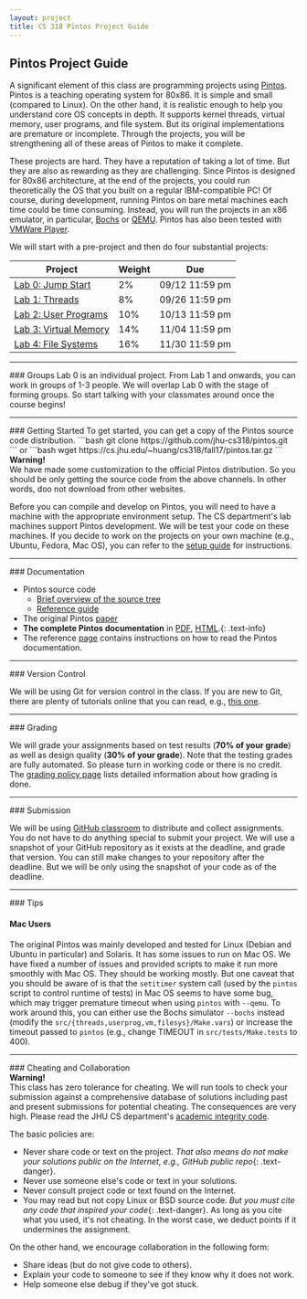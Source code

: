 ```yaml
---
layout: project
title: CS 318 Pintos Project Guide
---
```


## Pintos Project Guide

A significant element of this class are programming projects using
[Pintos](http://pintos-os.org). Pintos is a teaching operating system 
for 80x86. It is simple and small (compared to Linux). On the other hand,
it is realistic enough to help you understand core OS concepts in depth. 
It supports kernel threads, virtual memory, user programs, and file system. 
But its original implementations are premature or incomplete. Through the 
projects, you will be strengthening all of these areas of Pintos to make 
it complete.

These projects are hard. They have a reputation of taking a lot of time. But
they are also as rewarding as they are challenging. Since Pintos is designed
for 80x86 architecture, at the end of the projects, you could run theoretically 
the OS that you built on a regular IBM-compatible PC! Of course, during development, 
running Pintos on bare metal machines each time could be time consuming. Instead,
you will run the projects in an x86 emulator, in particular, [Bochs](http://bochs.sourceforge.net)
or [QEMU](http://fabrice.bellard.free.fr/qemu/). Pintos has also been tested with
[VMWare Player](http://www.vmware.com/).

We will start with a pre-project and then do four substantial projects:

<table class="table table-bordered table-striped table-hover" id="schedule-table">
  <thead>
    <tr class="info">
      <th>Project</th>
      <th>Weight</th>
      <th>Due</th>
    </tr>
  </thead>
  <tbody>
  <tr>
    <td><a href="project0.html">Lab 0: Jump Start</a></td>
    <td>2%</td>
    <td>09/12 11:59 pm</td>
  </tr>
  <tr>
    <td><a href="project1.html">Lab 1: Threads</a></td>
    <td>8%</td>
    <td>09/26 11:59 pm</td>
  </tr>
  <tr>
    <td><a href="project2.html">Lab 2: User Programs</a></td>
    <td>10%</td>
    <td>10/13 11:59 pm</td>
  </tr>
  <tr>
    <td><a href="project3.html">Lab 3: Virtual Memory</a></td>
    <td>14%</td>
    <td>11/04 11:59 pm</td>
  </tr>
  <tr>
    <td><a href="project4.html">Lab 4: File Systems</a></td>
    <td>16%</td>
    <td>11/30 11:59 pm</td>
  </tr>
  </tbody>
</table>


<HR SIZE="6">
### Groups
Lab 0 is an individual project. From Lab 1 and onwards, you can work in groups of 
1-3 people. We will overlap Lab 0 with the stage of forming groups. So start
talking with your classmates around once the course begins! 

<HR SIZE="6">
### Getting Started
To get started, you can get a copy of the Pintos source code distribution.
```bash
git clone https://github.com/jhu-cs318/pintos.git
```
or
```bash
wget https://cs.jhu.edu/~huang/cs318/fall17/pintos.tar.gz
```
<div class="panel panel-warning">
  <div class="panel-heading">
    <strong>Warning!</strong>
  </div>
  <div class="panel-body">
    We have made some customization to the official Pintos distribution. So you 
    should be only getting the source code from the above channels. In other words,
    doo not download from other websites.
  </div>
</div>

Before you can compile and develop on Pintos, you will need to have a machine
with the appropriate environment setup. The CS department's lab machines support 
Pintos development. We will be test your code on these machines. If you decide to 
work on the projects on your own machine (e.g., Ubuntu, Fedora, Mac OS), you can 
refer to the [setup guide](setup.html) for instructions.

<HR SIZE="6">
### Documentation

* Pintos source code 
  - [Brief overview of the source tree](listing_0.html)
  - [Reference guide](pintos_6.html)
* The original Pintos [paper](https://benpfaff.org/papers/pintos.pdf)
* **The complete Pintos documentation** in [PDF](pintos.pdf), [HTML](pintos.html).{: .text-info}
* The reference [page](/references.html) contains instructions on how to read the Pintos
  documentation.

<HR SIZE="6">
### Version Control

We will be using Git for version control in the class. If you are new to Git, there
are plenty of tutorials online that you can read, e.g., [this one](https://www.atlassian.com/git/tutorials).

<HR SIZE="6">
### Grading

We will grade your assignments based on test results (**70% of your grade**)
as well as design quality (**30% of your grade**). Note that the testing grades
are fully automated. So please turn in working code or there is no credit. 
The [grading policy page](grading.html) lists detailed information about how 
grading is done.

<HR SIZE="6">
### Submission

We will be using [GitHub classroom](https://education.github.com) to distribute 
and collect assignments. You do not have to do anything special to submit your project. 
We will use a snapshot of your GitHub repository as it exists at the deadline, and 
grade that version. You can still make changes to your repository after the deadline.
But we will be only using the snapshot of your code as of the deadline.

<HR SIZE="6">
### Tips

#### Mac Users
The original Pintos was mainly developed and tested for Linux (Debian 
and Ubuntu in particular) and Solaris. It has some issues to run 
on Mac OS. We have fixed a number of issues and provided scripts
to make it run more smoothly with Mac OS. They should be working mostly. 
But one caveat that you should be aware of is that the `setitimer` system call 
(used by the `pintos` script to control runtime of tests) in Mac OS seems to have some bug, 
which may trigger premature timeout when using `pintos` with `--qemu`. To work around 
this, you can either use the Bochs simulator `--bochs` instead (modify the 
`src/{threads,userprog,vm,filesys}/Make.vars`) or increase the timeout passed to 
`pintos` (e.g., change TIMEOUT in `src/tests/Make.tests` to 400).

<HR SIZE="6">
### Cheating and Collaboration
<div class="panel panel-danger">
  <div class="panel-heading">
    <strong>Warning!</strong>
  </div>
  <div class="panel-body">
  This class has zero tolerance for cheating. We will run tools to check your submission 
  against a comprehensive database of solutions including past and present submissions 
  for potential cheating. The consequences are very high. Please
  read the JHU CS department's <a href="https://www.cs.jhu.edu/academic-integrity-code">academic integrity code</a>.
</div>
</div>

The basic policies are:
* Never share code or text on the project. *That also means do not make your solutions
  public on the Internet, e.g., GitHub public repo*{: .text-danger}.
* Never use someone else's code or text in your solutions.
* Never consult project code or text found on the Internet.
* You may read but not copy Linux or BSD source code. *But you must cite any code
  that inspired your code*{: .text-danger}. As long as you cite what you used, it's
  not cheating. In the worst case, we deduct points if it undermines 
  the assignment.

On the other hand, we encourage collaboration in the following form:
* Share ideas (but do not give code to others).
* Explain your code to someone to see if they know why it does not work.
* Help someone else debug if they've got stuck.
